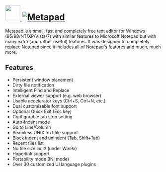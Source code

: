 # [<img src="https://cdn.jsdelivr.net/gh/AdmiringWorm/chocolatey-packages@e25bbb09a6a796ee32f2e436ca57520950b5446e/manual/metapad/icons/48x48.png" height="48" width="48" /> ![Metapad](https://img.shields.io/chocolatey/v/metapad.svg?label=Metapad&style=for-the-badge)](https://chocolatey.org/packages/metapad)

Metapad is a small, fast and completely free text editor for Windows (95/98/NT/XP/Vista/7) with similar features to Microsoft Notepad but with many extra (and rather useful) features. It was designed to completely replace Notepad since it includes all of Notepad's features and much, much more.

## Features

- Persistent window placement
- Dirty file notification
- Intelligent Find and Replace
- External viewer support (e.g. web browser)
- Usable accelerator keys (Ctrl+S, Ctrl+N, etc.)
- Dual customizable font support
- Optional Quick Exit (Esc key)
- Configurable tab stop setting
- Auto-indent mode
- Go to Line/Column
- Seamless UNIX text file support
- Block indent and unindent (Tab, Shift+Tab)
- Recent files list
- No file size limit! (under Win9x)
- Hyperlink support
- Portability mode (INI mode)
- Over 30 customized UI language plugins
